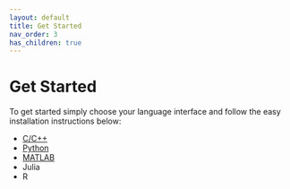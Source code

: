 ```yaml
---
layout: default
title: Get Started
nav_order: 3
has_children: true
---
```


# Get Started

To get started simply choose your language interface and follow the easy installation instructions below:

* [C/C++](https://github.com/TinyMPC/TinyMPC)
* [Python](https://github.com/TinyMPC/tinympc-python)
* [MATLAB](https://github.com/TinyMPC/tinympc-matlab)
* Julia
* R
